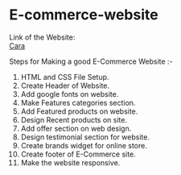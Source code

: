 # E-commerce-website

Link of the Website:<br>
[Cara](https://sonianshika.github.io/E-commerce-website/)

Steps for Making a good E-Commerce Website :-
<br>
1. HTML and CSS File Setup.
2. Create Header of Website.
3. Add google fonts on website.
4. Make Features categories section.
5. Add Featured products on website.
6. Design Recent products on site.
7. Add offer section on web design.
8. Design testimonial section for website.
9. Create brands widget for online store.
10. Create footer of E-Commerce site.
11. Make the website responsive.
